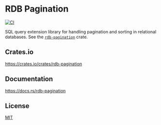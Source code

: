 RDB Pagination
====================

[![CI](https://github.com/magiclen/rdb-pagination/actions/workflows/ci.yml/badge.svg)](https://github.com/magiclen/rdb-pagination/actions/workflows/ci.yml)

SQL query extension library for handling pagination and sorting in relational databases. See the [`rdb-pagination`](https://crates.io/crates/rdb-pagination) crate.

## Crates.io

https://crates.io/crates/rdb-pagination

## Documentation

https://docs.rs/rdb-pagination

## License

[MIT](LICENSE)